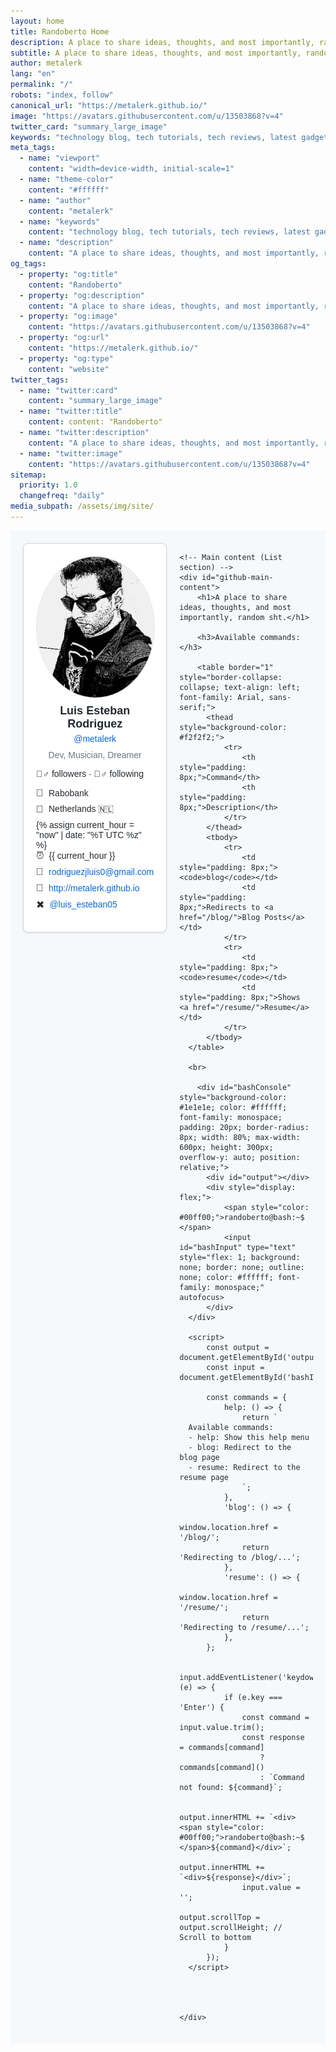 ```yaml
---
layout: home
title: Randoberto Home
description: A place to share ideas, thoughts, and most importantly, random sht.
subtitle: A place to share ideas, thoughts, and most importantly, random sht.
author: metalerk
lang: "en"
permalink: "/"
robots: "index, follow"
canonical_url: "https://metalerk.github.io/"
image: "https://avatars.githubusercontent.com/u/13503868?v=4"
twitter_card: "summary_large_image"
keywords: "technology blog, tech tutorials, tech reviews, latest gadgets, software tips"
meta_tags:
  - name: "viewport"
    content: "width=device-width, initial-scale=1"
  - name: "theme-color"
    content: "#ffffff"
  - name: "author"
    content: "metalerk"
  - name: "keywords"
    content: "technology blog, tech tutorials, tech reviews, latest gadgets, software tips"
  - name: "description"
    content: "A place to share ideas, thoughts, and most importantly, random sht."
og_tags:
  - property: "og:title"
    content: "Randoberto"
  - property: "og:description"
    content: "A place to share ideas, thoughts, and most importantly, random sht."
  - property: "og:image"
    content: "https://avatars.githubusercontent.com/u/13503868?v=4"
  - property: "og:url"
    content: "https://metalerk.github.io/"
  - property: "og:type"
    content: "website"
twitter_tags:
  - name: "twitter:card"
    content: "summary_large_image"
  - name: "twitter:title"
    content: content: "Randoberto"
  - name: "twitter:description"
    content: "A place to share ideas, thoughts, and most importantly, random sht."
  - name: "twitter:image"
    content: "https://avatars.githubusercontent.com/u/13503868?v=4"
sitemap:
  priority: 1.0
  changefreq: "daily"
media_subpath: /assets/img/site/
---
```


<div id="github-page-layout">
    <!-- Left sidebar (Profile section) -->
    <div id="github-sidebar">
        <img id="github-profile-avatar" src="assets/img/site/luis.jpg" alt="User Avatar">
        <div id="github-profile-info">
            <h2 id="github-profile-name">Luis Esteban Rodriguez</h2>
            <p id="github-profile-username"><a href="http://github.com/metalerk" target="_blank">@metalerk</a></p>
            <p id="github-profile-bio">Dev, Musician, Dreamer</p>
        </div>
        <div id="github-profile-details">
            <p><strong>🤷‍♂️</strong> followers · <strong>🤷‍♂️</strong> following</p>
            <ul>
                <li><span class="icon">🏢</span> <span>Rabobank</span></li>
                <li><span class="icon">📍</span> <span>Netherlands 🇳🇱</span></li>
                {% assign current_hour = "now" | date: "%T UTC %z" %}
                <li><span class="icon">⏰</span> <span>{{ current_hour }}</span></li>
                <li><span class="icon">📧</span> <a href="mailto:rodriguezjluis0@gmail.com">rodriguezjluis0@gmail.com</a></li>
                <li><span class="icon">🔗</span> <a href="http://metalerk.github.io" target="_blank">http://metalerk.github.io</a></li>
                <li><span class="icon">✖</span> <a href="https://twitter.com/luis_esteban05" target="_blank">@luis_esteban05</a></li>
            </ul>
        </div>
    </div>

    <!-- Main content (List section) -->
    <div id="github-main-content">
        <h1>A place to share ideas, thoughts, and most importantly, random sht.</h1>

        <h3>Available commands:</h3>

        <table border="1" style="border-collapse: collapse; text-align: left; font-family: Arial, sans-serif;">
          <thead style="background-color: #f2f2f2;">
              <tr>
                  <th style="padding: 8px;">Command</th>
                  <th style="padding: 8px;">Description</th>
              </tr>
          </thead>
          <tbody>
              <tr>
                  <td style="padding: 8px;"><code>blog</code></td>
                  <td style="padding: 8px;">Redirects to <a href="/blog/">Blog Posts</a></td>
              </tr>
              <tr>
                  <td style="padding: 8px;"><code>resume</code></td>
                  <td style="padding: 8px;">Shows <a href="/resume/">Resume</a></td>
              </tr>
          </tbody>
      </table>
      
      <br>

        <div id="bashConsole" style="background-color: #1e1e1e; color: #ffffff; font-family: monospace; padding: 20px; border-radius: 8px; width: 80%; max-width: 600px; height: 300px; overflow-y: auto; position: relative;">
          <div id="output"></div>
          <div style="display: flex;">
              <span style="color: #00ff00;">randoberto@bash:~$  </span>
              <input id="bashInput" type="text" style="flex: 1; background: none; border: none; outline: none; color: #ffffff; font-family: monospace;" autofocus>
          </div>
      </div>
      
      <script>
          const output = document.getElementById('output');
          const input = document.getElementById('bashInput');
      
          const commands = {
              help: () => {
                  return `
      Available commands:
      - help: Show this help menu
      - blog: Redirect to the blog page
      - resume: Redirect to the resume page
                  `;
              },
              'blog': () => {
                  window.location.href = '/blog/';
                  return 'Redirecting to /blog/...';
              },
              'resume': () => {
                  window.location.href = '/resume/';
                  return 'Redirecting to /resume/...';
              },
          };
      
          input.addEventListener('keydown', (e) => {
              if (e.key === 'Enter') {
                  const command = input.value.trim();
                  const response = commands[command] 
                      ? commands[command]() 
                      : `Command not found: ${command}`;
                  
                  output.innerHTML += `<div><span style="color: #00ff00;">randoberto@bash:~$  </span>${command}</div>`;
                  output.innerHTML += `<div>${response}</div>`;
                  input.value = '';
                  output.scrollTop = output.scrollHeight; // Scroll to bottom
              }
          });
      </script>
      
      


    </div>
</div>

<style>
    /* Main container */
    #github-page-layout {
        display: flex;
        align-items: flex-start;
        padding: 20px;
        font-family: Arial, sans-serif;
        background-color: #f6f8fa;
        color: #24292f;
    }

    /* Sidebar */
    #github-sidebar {
        width: 300px;
        background-color: #ffffff;
        border: 1px solid #d0d7de;
        border-radius: 8px;
        padding: 20px;
        margin-right: 20px;
        box-shadow: 0 1px 3px rgba(0, 0, 0, 0.1);
    }

    #github-profile-avatar {
        width: 225px;
        height: 225px;
        border-radius: 50%;
        display: block;
        margin: 0 auto 10px;
        border: 1px solid #e1e4e8;
    }

    #github-profile-info {
        text-align: center;
    }

    #github-profile-name {
        font-size: 18px;
        font-weight: bold;
        margin: 5px 0;
    }

    #github-profile-username {
        color: #57606a;
        margin: 5px 0;
    }

    #github-profile-bio {
        font-size: 14px;
        color: #6e7781;
        margin: 10px 0;
    }

    #github-profile-details ul {
        list-style: none;
        padding: 0;
        margin-top: 10px;
    }

    #github-profile-details li {
        display: flex;
        align-items: center;
        margin-bottom: 8px;
    }

    .icon {
        margin-right: 8px;
        font-size: 16px;
    }

    a {
        color: #0969da;
        text-decoration: none;
    }

    a:hover {
        text-decoration: underline;
    }

    /* Main content */
    #github-main-content {
        flex-grow: 1;
        background-color: #ffffff;
        border: 1px solid #d0d7de;
        border-radius: 8px;
        padding: 20px;
        box-shadow: 0 1px 3px rgba(0, 0, 0, 0.1);
    }

    #site-list {
        list-style: none;
        padding: 0;
    }

    #site-list li {
        margin-bottom: 10px;
    }

    #site-list li a {
        text-decoration: none;
        color: #0969da;
    }

    #site-list li a:hover {
        text-decoration: underline;
    }



    #console-container {
              background-color: #0d1117;
              color: #c9d1d9;
              font-family: "Courier New", Courier, monospace;
              border: 1px solid #30363d;
              border-radius: 8px;
              padding: 20px;
              width: 600px;
              margin: 20px auto;
              box-shadow: 0 4px 8px rgba(0, 0, 0, 0.5);
          }
      
          #console-output {
              white-space: pre-wrap;
              min-height: 200px;
              margin-bottom: 10px;
              background-color: #161b22;
              padding: 10px;
              border: 1px solid #30363d;
              border-radius: 4px;
              overflow-y: auto;
              height: 150px;
          }
      
          #console-input {
              background: none;
              border: 1px solid #30363d;
              border-radius: 4px;
              outline: none;
              color: #58a6ff;
              font-family: inherit;
              font-size: 16px;
              padding: 5px 10px;
              width: 100%;
          }
      
          #console-input::placeholder {
              color: #8b949e;
          }
      
          #console-input:focus {
              border-color: #58a6ff;
          }

</style>
